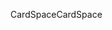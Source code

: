<span data-ttu-id="8a208-101">CardSpace</span><span class="sxs-lookup"><span data-stu-id="8a208-101">CardSpace</span></span>